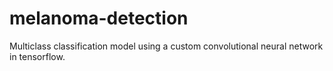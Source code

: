 # melanoma-detection
Multiclass classification model using a custom convolutional neural network in tensorflow. 
